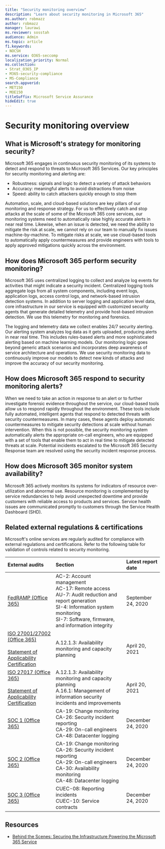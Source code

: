 ```yaml
---
title: "Security monitoring overview"
description: "Learn about security monitoring in Microsoft 365"
ms.author: robmazz
author: robmazz
manager: laurawi
ms.reviewer: sosstah
audience: Admin
ms.topic: article
f1.keywords:
- NOCSH
ms.service: O365-seccomp
localization_priority: Normal
ms.collection:
- Strat_O365_IP
- M365-security-compliance
- MS-Compliance
search.appverid:
- MET150
- MOE150
titleSuffix: Microsoft Service Assurance
hideEdit: true
---
```


# Security monitoring overview

## What is Microsoft's strategy for monitoring security?

Microsoft 365 engages in continuous security monitoring of its systems to detect and respond to threats to Microsoft 365 Services. Our key principles for security monitoring and alerting are:

- Robustness: signals and logic to detect a variety of attack behaviors
- Accuracy: meaningful alerts to avoid distractions from noise
- Speed: ability to catch attackers quickly enough to stop them

Automation, scale, and cloud-based solutions are key pillars of our monitoring and response strategy. For us to effectively catch and stop attacks at the scale of some of the Microsoft 365 core services, our monitoring systems need to automatically raise highly accurate alerts in near real time. Likewise, when an issue is detected, we need the ability to mitigate the risk at scale, we cannot rely on our team to manually fix issues machine-by-machine. To mitigate risks at scale, we use cloud-based tools to automatically apply countermeasures and provide engineers with tools to apply approved mitigations quickly across the environment.

## How does Microsoft 365 perform security monitoring?

Microsoft 365 uses centralized logging to collect and analyze log events for activities that might indicate a security incident. Centralized logging tools aggregate logs from all system components, including event logs, application logs, access control logs, and network-based intrusion detection systems. In addition to server logging and application level data, core infrastructure in our service is equipped with customized security agents that generate detailed telemetry and provide host-based intrusion detection. We use this telemetry for monitoring and forensics.

The logging and telemetry data we collect enables 24/7 security alerting. Our alerting system analyzes log data as it gets uploaded, producing alerts in near real time. This includes rules-based alerts and more sophisticated alerting based on machine learning models. Our monitoring logic goes beyond generic attack scenarios and incorporates deep awareness of service architecture and operations. We use security monitoring data to continuously improve our models to detect new kinds of attacks and improve the accuracy of our security monitoring.

## How does Microsoft 365 respond to security monitoring alerts?

When we need to take an action in response to an alert or to further investigate forensic evidence throughout the service, our cloud-based tools allow us to respond rapidly throughout the environment. These tools include fully automated, intelligent agents that respond to detected threats with security countermeasures. In many cases, these agents deploy automatic countermeasures to mitigate security detections at scale without human intervention. When this is not possible, the security monitoring system automatically alerts the appropriate on-call engineers, who are equipped with a set of tools that enable them to act in real time to mitigate detected threats at scale. Potential incidents escalated to the Microsoft 365 Security Response team are resolved using the security incident response process.

## How does Microsoft 365 monitor system availability?

Microsoft 365 actively monitors its systems for indicators of resource over-utilization and abnormal use. Resource monitoring is complemented by service redundancies to help avoid unexpected downtime and provide customers with reliable access to products and services. Service health issues are communicated promptly to customers through the Service Health Dashboard (SHD).

## Related external regulations & certifications

Microsoft's online services are regularly audited for compliance with external regulations and certifications. Refer to the following table for validation of controls related to security monitoring.

| **External audits** | **Section** | **Latest report date** |
|:--------|:--------|:------|
| [FedRAMP (Office 365)](https://compliance.microsoft.com/compliancemanager) | AC-2: Account management <br> AC-17: Remote access <br> AU-7: Audit reduction and report generation <br> SI-4: Information system monitoring <br> SI-7: Software, firmware, and information integrity <br> | September 24, 2020 |
| [ISO 27001/27002 (Office 365)](https://servicetrust.microsoft.com/ViewPage/MSComplianceGuideV3?command=Download&downloadType=Document&downloadId=8d625374-4f2d-49f8-9d37-a4281ba98222&tab=7027ead0-3d6b-11e9-b9e1-290b1eb4cdeb&docTab=7027ead0-3d6b-11e9-b9e1-290b1eb4cdeb_ISO_Reports) <br> <br> [Statement of Applicability](https://servicetrust.microsoft.com/ViewPage/MSComplianceGuideV3?command=Download&downloadType=Document&downloadId=c0df4ce8-c77e-4183-84eb-c8688470d8b1&tab=7027ead0-3d6b-11e9-b9e1-290b1eb4cdeb&docTab=7027ead0-3d6b-11e9-b9e1-290b1eb4cdeb_ISO_Reports) <br> [Certification](https://servicetrust.microsoft.com/ViewPage/MSComplianceGuideV3?command=Download&downloadType=Document&downloadId=70de0999-5451-43a3-9ef4-761e8fbfb1a3&tab=7027ead0-3d6b-11e9-b9e1-290b1eb4cdeb&docTab=7027ead0-3d6b-11e9-b9e1-290b1eb4cdeb_ISO_Reports) | A.12.1.3: Availability monitoring and capacity planning | April 20, 2021 |
| [ISO 27017 (Office 365)](https://servicetrust.microsoft.com/ViewPage/MSComplianceGuideV3?command=Download&downloadType=Document&downloadId=8d625374-4f2d-49f8-9d37-a4281ba98222&tab=7027ead0-3d6b-11e9-b9e1-290b1eb4cdeb&docTab=7027ead0-3d6b-11e9-b9e1-290b1eb4cdeb_ISO_Reports) <br><br> [Statement of Applicability](https://servicetrust.microsoft.com/ViewPage/MSComplianceGuideV3?command=Download&downloadType=Document&downloadId=c0df4ce8-c77e-4183-84eb-c8688470d8b1&tab=7027ead0-3d6b-11e9-b9e1-290b1eb4cdeb&docTab=7027ead0-3d6b-11e9-b9e1-290b1eb4cdeb_ISO_Reports) <br> [Certification](https://servicetrust.microsoft.com/ViewPage/MSComplianceGuideV3?command=Download&downloadType=Document&downloadId=70de0999-5451-43a3-9ef4-761e8fbfb1a3&tab=7027ead0-3d6b-11e9-b9e1-290b1eb4cdeb&docTab=7027ead0-3d6b-11e9-b9e1-290b1eb4cdeb_ISO_Reports) | A.12.1.3: Availability monitoring and capacity planning <br> A.16.1: Management of information security incidents and improvements | April 20, 2021 |
| [SOC 1 (Office 365)](https://servicetrust.microsoft.com/ViewPage/MSComplianceGuideV3?command=Download&downloadType=Document&downloadId=90df3f9c-3aaf-4dbf-99d0-ca9f2991721b&tab=7027ead0-3d6b-11e9-b9e1-290b1eb4cdeb&docTab=7027ead0-3d6b-11e9-b9e1-290b1eb4cdeb_SOC_%2F_SSAE_16_Reports) | CA-19: Change monitoring <br> CA-26: Security incident reporting <br> CA-29: On-call engineers <br> CA-48: Datacenter logging | December 24, 2020 |
| [SOC 2 (Office 365)](https://servicetrust.microsoft.com/ViewPage/MSComplianceGuideV3?command=Download&downloadType=Document&downloadId=a73c1738-7892-42b7-acd3-87b6371c53f6&tab=7027ead0-3d6b-11e9-b9e1-290b1eb4cdeb&docTab=7027ead0-3d6b-11e9-b9e1-290b1eb4cdeb_SOC_%2F_SSAE_16_Reports) | CA-19: Change monitoring <br> CA-26: Security incident reporting <br> CA-29: On-call engineers <br> CA-30: Availability monitoring <br> CA-48: Datacenter logging | December 24, 2020 |
| [SOC 3 (Office 365)](https://servicetrust.microsoft.com/ViewPage/MSComplianceGuideV3?command=Download&downloadType=Document&downloadId=274054e5-4968-48d2-bf94-9a8eda5d7a93&tab=7027ead0-3d6b-11e9-b9e1-290b1eb4cdeb&docTab=7027ead0-3d6b-11e9-b9e1-290b1eb4cdeb_SOC_%2F_SSAE_16_Reports) | CUEC-08: Reporting incidents <br> CUEC-10: Service contracts | December 24, 2020 |

## Resources

- [Behind the Scenes: Securing the Infrastructure Powering the Microsoft 365 Service](https://download.microsoft.com/download/c/4/5/c45b197e-f0d9-4f40-bd5f-ed8fc7d0cd8c/M365DCSecurityIntro_Whitepaper.pdf)
